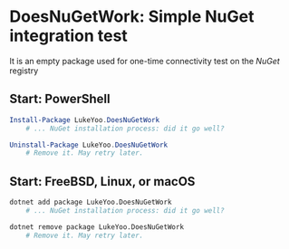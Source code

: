# DoesNuGetWork: Simple NuGet integration test

It is an empty package used for one-time connectivity test on the _NuGet_ registry

## Start: PowerShell

```PowerShell
Install-Package LukeYoo.DoesNuGetWork
    # ... NuGet installation process: did it go well?

Uninstall-Package LukeYoo.DoesNuGetWork
    # Remove it. May retry later.
```

## Start: FreeBSD, Linux, or macOS

```sh
dotnet add package LukeYoo.DoesNuGetWork
    # ... NuGet installation process: did it go well?

dotnet remove package LukeYoo.DoesNuGetWork
    # Remove it. May retry later.
```